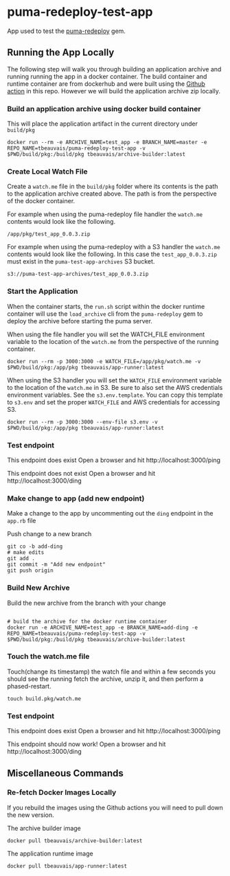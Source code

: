 # puma-redeploy-test-app
App used to test the [puma-redeploy](https://github.com/tbeauvais/puma-redeploy) gem.

## Running the App Locally
The following step will walk you through building an application archive and running running the app in a docker container.
The build container and runtime container are from dockerhub and were built using the [Github action](https://github.com/tbeauvais/puma-redeploy-test-app/actions) in this repo. However we will build the application archive zip locally.


### Build an application archive using docker build container
This will place the application artifact in the current directory under `build/pkg`

```shell
docker run --rm -e ARCHIVE_NAME=test_app -e BRANCH_NAME=master -e REPO_NAME=tbeauvais/puma-redeploy-test-app -v $PWD/build/pkg:/build/pkg tbeauvais/archive-builder:latest
```

### Create Local Watch File
Create a `watch.me` file in the `build/pkg` folder where its contents is the path to the application archive created above.
The path is from the perspective of the docker container. 

For example when using the puma-redeploy file handler the `watch.me` contents would look like the following.
```shell
/app/pkg/test_app_0.0.3.zip
```

For example when using the puma-redeploy with a S3 handler the `watch.me` contents would look like the following. In this case the `test_app_0.0.3.zip` must exist in the `puma-test-app-archives` S3 bucket.
```shell
s3://puma-test-app-archives/test_app_0.0.3.zip
```

### Start the Application
When the container starts, the `run.sh` script within the docker runtime container will use the `load_archive` cli from the `puma-redeploy` gem to deploy the archive before starting the puma server.

When using the file handler you will set the WATCH_FILE environment variable to the location of the `watch.me` from the perspective of the running container.
```shell
docker run --rm -p 3000:3000 -e WATCH_FILE=/app/pkg/watch.me -v $PWD/build/pkg:/app/pkg tbeauvais/app-runner:latest
```

When using the S3 handler you will set the `WATCH_FILE` environment variable to the location of the `watch.me` in S3. Be sure to also set the AWS credentials environment variables.
See the `s3.env.template`. You can copy this template to `s3.env` and set the proper `WATCH_FILE` and AWS credentials for accessing S3.
```shell
docker run --rm -p 3000:3000 --env-file s3.env -v $PWD/build/pkg:/app/pkg tbeauvais/app-runner:latest
```


### Test endpoint

This endpoint does exist
Open a browser and hit http://localhost:3000/ping

This endpoint does not exist
Open a browser and hit http://localhost:3000/ding


### Make change to app (add new endpoint)
Make a change to the app by uncommenting out the `ding` endpoint in the `app.rb` file

Push change to a new branch
```text
git co -b add-ding
# make edits
git add .
git commit -m "Add new endpoint"
git push origin
```

### Build New Archive
Build the new archive from the branch with your change
```shell

# build the archive for the docker runtime container
docker run -e ARCHIVE_NAME=test_app -e BRANCH_NAME=add-ding -e REPO_NAME=tbeauvais/puma-redeploy-test-app -v $PWD/build/pkg:/build/pkg tbeauvais/archive-builder:latest
```

### Touch the watch.me file

Touch(change its timestamp) the watch file and within a few seconds you should see the running fetch the archive, unzip it, and then perform a phased-restart.
```shell
touch build.pkg/watch.me
```

### Test endpoint

This endpoint does exist
Open a browser and hit http://localhost:3000/ping

This endpoint should now work!
Open a browser and hit http://localhost:3000/ding

## Miscellaneous Commands

### Re-fetch Docker Images Locally
If you rebuild the images using the Github actions you will need to pull down the new version.

The archive builder image
```shell
docker pull tbeauvais/archive-builder:latest
```

The application runtime image
```shell
docker pull tbeauvais/app-runner:latest
```
